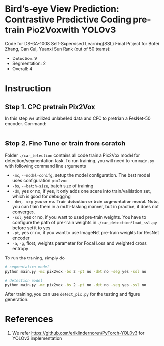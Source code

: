 # Bird’s-eye View Prediction: Contrastive Predictive Coding pre-train Pio2Voxwith YOLOv3
Code for DS-GA-1008 Self-Supervised Learning(SSL) Final Project for Bofei Zhang, Can Cui, Yuanxi Sun
Rank (out of 50 teams): 
* Detection: 9
* Segmentation: 2
* Overall: 4

# Instruction

## Step 1. CPC pretrain Pix2Vox

In this step we utilized unlabelled data and CPC to pretrian a ResNet-50 encoder. 
Command:
```

```

## Step 2. Fine Tune or train from scratch

Folder `./car_detection` contains all code train a Pix2Vox model for detection/segmentation task. To run training, you will need to run `main.py` with following command line arguments
* `-mc`, `--model-conifg`, setup the model configuration. The best model uses configuration `pix2vox`
* `-bs`, `--batch-size`, batch size of training
* `-dm`, yes or no, if yes, it only adds one scene into train/validation set, which is good for debugging
* `-det`, `-seg`, yes or no. Train detection or train segmentation model. Note, you can train them in a multi-tasking manner, but in practice, it does not converges.
* `-ssl`, yes or no, if you want to used pre-train weights. You have to configure the path of pre-train weights in `./car_detection/load_ssl.py` before set it to yes
* `-pt`, yes or no, if you want to use ImageNet pre-train weights for ResNet encoder
* `-a`, `-g`, float, weights parameter for Focal Loss and weighted cross entropy

To run the training, simply do 
```bash
# segmentation model
python main.py -mc pix2vox -bs 2 -pt no -det no -seg yes -ssl no

# detection model
python main.py -mc pix2vox -bs 2 -pt no -det no -seg yes -ssl no
```
After training, you can use `detect_pix.py` for the testing and figure generation.

# References
1. We refer https://github.com/eriklindernoren/PyTorch-YOLOv3 for YOLOv3 implementation
